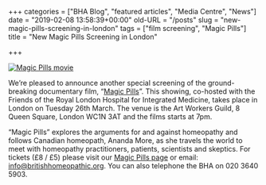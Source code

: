 +++
categories = ["BHA Blog", "featured articles", "Media Centre", "News"]
date = "2019-02-08 13:58:39+00:00"
old-URL = "/posts"
slug = "new-magic-pills-screening-in-london"
tags = ["film screening", "Magic Pills"]
title = "New Magic Pills Screening in London"

+++

[![Magic Pills movie](https://res.cloudinary.com/homeopathyuk/v1557403245/bha/MagicPills_27x39-web-711x1024.jpg)](http://localhost/magic-pills-movie/)

We’re pleased to announce another special screening of the ground-breaking documentary film, “[Magic Pills](http://localhost/magic-pills-movie/)”. This showing, co-hosted with the Friends of the Royal London Hospital for Integrated Medicine, takes place in London on Tuesday 26th March. The venue is the Art Workers Guild, 8 Queen Square, London WC1N 3AT and the films starts at 7pm.

“Magic Pills” explores the arguments for and against homeopathy and follows Canadian homeopath, Ananda More, as she travels the world to meet with homeopathy practitioners, patients, scientists and skeptics. For tickets (£8 / £5) please visit our [Magic Pills page](http://localhost/magic-pills-movie/) or email: info@britishhomeopathic.org. You can also telephone the BHA on 020 3640 5903.

